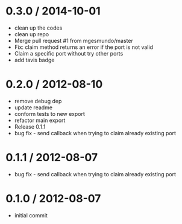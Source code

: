 
0.3.0 / 2014-10-01 
==================

 * clean up the codes
 * clean up repo
 * Merge pull request #1 from mgesmundo/master
 * Fix: claim method returns an error if the port is not valid
 * Claim a specific port without try other ports
 * add tavis badge

0.2.0 / 2012-08-10 
==================

  * remove debug dep
  * update readme
  * conform tests to new export
  * refactor main export
  * Release 0.1.1
  * bug fix - send callback when trying to claim already existing port

0.1.1 / 2012-08-07 
==================

  * bug fix - send callback when trying to claim already existing port

0.1.0 / 2012-08-07 
==================

  * initial commit
